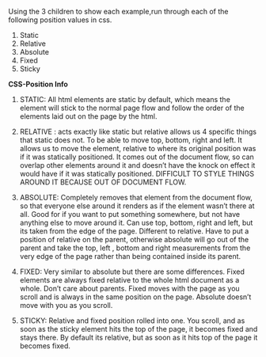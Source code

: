 Using the 3 children to show each example,run through each of the following position values in css.

1. Static
2. Relative
3. Absolute
4. Fixed
5. Sticky


**CSS-Position Info**

1. STATIC: All html elements are static by default, which means the element will stick to the normal page flow and follow the order of the elements laid out on the page by the html.

2. RELATIVE : acts exactly like static but relative allows us 4 specific things that static does not.  To be able to move top, bottom, right and left. It allows us to move the element, relative to where its original position was if it was statically positioned. It comes out of the document flow, so can overlap other elements around it and doesn’t have the knock on effect it would have if it was statically positioned. DIFFICULT TO STYLE THINGS AROUND IT BECAUSE OUT OF DOCUMENT FLOW.

3. ABSOLUTE: Completely removes that element from the document flow, so that everyone else around it renders as if the element wasn’t there at all. Good for if you want to put something somewhere, but not have anything else to move around it. Can use top, bottom, right and left, but its taken from the edge of the page. Different to relative. Have to put a position of relative on the parent, otherwise absolute will go out of the parent and take the top, left , bottom and right measurements from the very edge of the page rather than being contained inside its parent.

4. FIXED: Very similar to absolute but there are some differences. Fixed elements are always fixed relative to the whole html document as a whole. Don’t care about parents. Fixed moves with the page as you scroll and is always in the same position on the page. Absolute doesn’t move with you as you scroll.

5. STICKY: Relative and fixed position rolled into one. You scroll, and as soon as the sticky element hits the top of the page, it becomes fixed and stays there. By default its relative, but as soon as it hits top of the page it becomes fixed. 